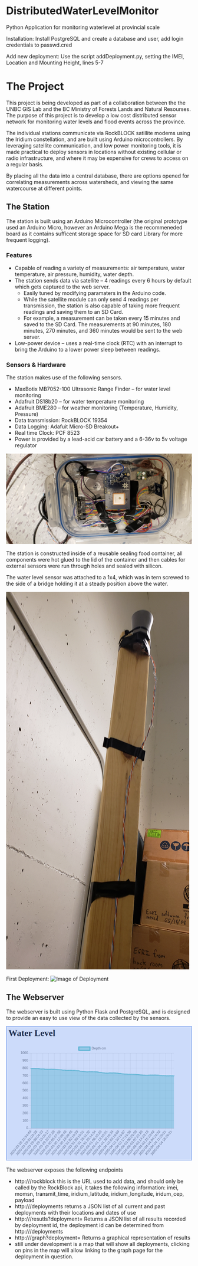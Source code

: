 # DistributedWaterLevelMonitor
Python Application for monitoring waterlevel at provincial scale

Installation:
Install PostgreSQL and create a database and user, add login credentials to passwd.cred

Add new deployment:
Use the script addDeployment.py, setting the IMEI, Location and Mounting Height, lines 5-7


# The Project
This project is being developed as part of a collaboration between the the UNBC GIS Lab and the BC Ministry of Forests Lands and Natural Resourses. The purpose of this project is to develop a low cost distributed sensor network for monitoring water levels and flood events across the province. 

The individual stations communicate via RockBLOCK satillite modems using the Iridium constellation, and are built using Arduino microcontrollers. By leveraging satellite communication, and low power monitoring tools, it is made practical to deploy sensors in locations without existing cellular or radio infrastructure, and where it may be expensive for crews to access on a regular basis.

By placing all the data into a central database, there are options opened for correlating measurements across watersheds, and viewing the same watercourse at different points.


## The Station
The station is built using an Arduino Microcontroller (the original prototype used an Arduino Micro, however an Arduino Mega is the recommeneded board as it contains sufficent storage space for SD card Library for more frequent logging).


### Features

* Capable of reading a variety of measurements: air temperature, water temperature, air pressure, humidity, water depth.
* The station sends data via satellite – 4 readings every 6 hours by default which gets captured to the web server.
   * Easily tuned by modifying paramaters in the Arduino code.
   * While the satellite module can only send 4 readings per transmission, the station is also capable of taking more frequent
     readings and saving them to an SD Card.
   * For example, a measurement can be taken every 15 minutes and saved to the SD Card. The measurements at 90 minutes,
     180 minutes, 270 minutes, and 360 minutes would be sent to the web server.
* Low-power device – uses a real-time clock (RTC) with an interrupt to bring the Arduino to a lower power sleep between readings.


### Sensors & Hardware

The station makes use of the following sensors. 
* MaxBotix MB7052-100 Ultrasonic Range Finder – for water level monitoring
* Adafruit DS18b20 – for water temperature monitoring
* Adafruit BME280 – for weather monitoring (Temperature, Humidity, Pressure)
* Data transmission: RockBLOCK 19354
* Data Logging: Adafuit Micro-SD Breakout+
* Real time Clock: PCF 8523
* Power is provided by a lead-acid car battery and a 6-36v to 5v voltage regulator


![Image of Station](https://github.com/GeoGuy-ca/DistributedWaterLevelMonitor/blob/master/photos/20200525_131511.jpg)

The station is constructed inside of a reusable sealing food container, all components were hot glued to the lid of the container and then cables for external sensors were run through holes and sealed with silicon.

The water level sensor was attached to a 1x4, which was in tern screwed to the side of a bridge holding it at a steady position above the water.

![Image of Ultrasonic Sensor](https://github.com/GeoGuy-ca/DistributedWaterLevelMonitor/blob/master/photos/20200525_131445.jpg)

First Deployment:
![Image of Deployment](https://github.com/GeoGuy-ca/DistributedWaterLevelMonitor/blob/master/photos/20200428_150403.jpg)

## The Webserver
  The webserver is built using Python Flask and PostgreSQL, and is designed to provide an easy to use view of the data collected by the sensors. 
  
![Image of Waterlevel graph](https://github.com/GeoGuy-ca/DistributedWaterLevelMonitor/blob/master/photos/Screenshot%20from%202020-05-25%2013-46-06.png)

The webserver exposes the following endpoints
 * http://<domain>/rockblock this is the URL used to add data, and should only be called by the RockBlock api, it takes the following information: imei, momsn, transmit_time, iridium_latitude, iridium_longitude, iridum_cep, payload 
  * http://<domain>/deployments returns a JSON list of all current and past deployments with their locations and dates of use
  * http://<domain>/resutls?deployment=<id> Returns a JSON list of all results recorded by deployment id, the deployment id can be determined from http://<domain>/deployments
  * http://<domain>/graph?deployment=<id> Returns a graphical representation of results
  * still under development is a map that will show all deployments, clicking on pins in the map will allow linking to the graph page for the deployment in question.
